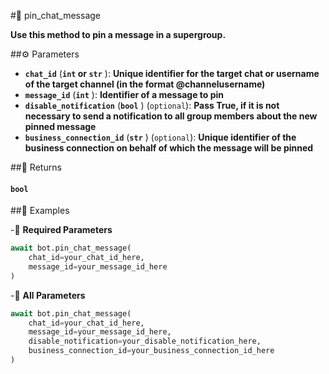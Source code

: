 #🔧 pin_chat_message

**Use this method to pin a message in a supergroup.**

##⚙️ Parameters

- **`chat_id`** (**`int` or `str`** ): **Unique identifier for the target chat or username of the target channel
(in the format @channelusername)**
- **`message_id`** (**`int`** ): **Identifier of a message to pin**
- **`disable_notification`** (**`bool`** ) (`optional`): **Pass True, if it is not necessary to send a notification
to all group members about the new pinned message**
- **`business_connection_id`** (**`str`** ) (`optional`): **Unique identifier of the business connection on behalf of which the message will be pinned**

##📲 Returns

#### `bool`

##📀 Examples

-🪫 **Required Parameters**

```python
await bot.pin_chat_message(
    chat_id=your_chat_id_here,
    message_id=your_message_id_here
)
```

-🔋 **All Parameters**

```python
await bot.pin_chat_message(
    chat_id=your_chat_id_here,
    message_id=your_message_id_here,
    disable_notification=your_disable_notification_here,
    business_connection_id=your_business_connection_id_here
)
```
